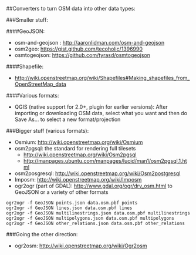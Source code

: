 ##Converters to turn OSM data into other data types:

###Smaller stuff:

####GeoJSON:
* osm-and-geojson : http://aaronlidman.com/osm-and-geojson
* osm2geo: https://gist.github.com/tecoholic/1396990
* osmtogeojson: https://github.com/tyrasd/osmtogeojson

####Shapefile:
* http://wiki.openstreetmap.org/wiki/Shapefiles#Making_shapefiles_from_OpenStreetMap_data

####Various formats:
* QGIS (native support for 2.0+, plugin for earlier versions): After importing or downloading OSM data, select what you want and then do Save As… to select a new format/projection

###Bigger stuff (various formats):

* Osmium: http://wiki.openstreetmap.org/wiki/Osmium
* osm2pgsql: the standard for rendering full tilesets
  * http://wiki.openstreetmap.org/wiki/Osm2pgsql
  * http://manpages.ubuntu.com/manpages/lucid/man1/osm2pgsql.1.html
* osm2posgresql: http://wiki.openstreetmap.org/wiki/Osm2postgresql
* Imposm: http://wiki.openstreetmap.org/wiki/Imposm
* ogr2ogr (part of GDAL): http://www.gdal.org/ogr/drv_osm.html to GeoJSON or a variety of other formats
```
ogr2ogr -f GeoJSON points.json data.osm.pbf points
ogr2ogr -f GeoJSON lines.json data.osm.pbf lines
ogr2ogr -f GeoJSON multilinestrings.json data.osm.pbf multilinestrings
ogr2ogr -f GeoJSON multipolygons.json data.osm.pbf multipolygons
ogr2ogr -f GeoJSON other_relations.json data.osm.pbf other_relations
```

###Going the other direction:
* ogr2osm: http://wiki.openstreetmap.org/wiki/Ogr2osm
